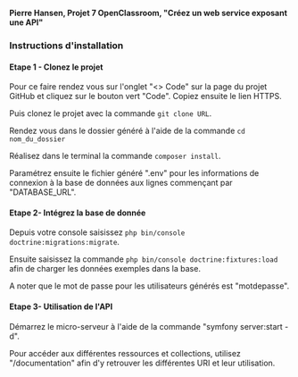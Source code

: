 **Pierre Hansen, Projet 7 OpenClassroom, "Créez un web service exposant une API"**
### Instructions d'installation
#### Etape 1 - **Clonez le projet**

Pour ce faire rendez vous sur l'onglet "<> Code" sur la page du projet GitHub et cliquez sur le bouton vert "Code". Copiez ensuite le lien HTTPS.  

Puis clonez le projet avec la commande `git clone URL`.  

Rendez vous dans le dossier généré à l'aide de la commande `cd nom_du_dossier`

Réalisez dans le terminal la commande `composer install`.  

Paramétrez ensuite le fichier généré ".env" pour les informations de connexion à la base de données aux lignes commençant par "DATABASE_URL".

#### Etape 2- **Intégrez la base de donnée**

Depuis votre console saisissez `php bin/console doctrine:migrations:migrate`.

Ensuite saisissez la commande `php bin/console doctrine:fixtures:load` afin de charger les données exemples dans la base. 

A noter que le mot de passe pour les utilisateurs générés est "motdepasse". 

#### Etape 3- **Utilisation de l'API**

Démarrez le micro-serveur à l'aide de la commande "symfony server:start -d".

Pour accéder aux différentes ressources et collections, utilisez "/documentation" afin d'y retrouver les différentes URI et leur utilisation.
